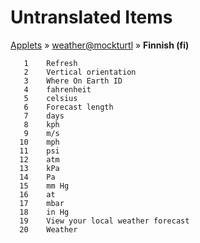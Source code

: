 # Untranslated Items
[Applets](../../../README.md) &#187; [weather@mockturtl](../README.md) &#187; **Finnish (fi)**

       1	Refresh
       2	Vertical orientation
       3	Where On Earth ID
       4	fahrenheit
       5	celsius
       6	Forecast length
       7	days
       8	kph
       9	m/s
      10	mph
      11	psi
      12	atm
      13	kPa
      14	Pa
      15	mm Hg
      16	at
      17	mbar
      18	in Hg
      19	View your local weather forecast
      20	Weather
